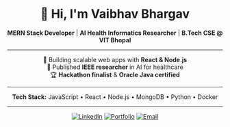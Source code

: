 <div align="center">

# 👋 Hi, I'm Vaibhav Bhargav

**MERN Stack Developer** | **AI Health Informatics Researcher** | **B.Tech CSE @ VIT Bhopal**

---

🚀 Building scalable web apps with **React & Node.js**  
🔬 Published **IEEE researcher** in AI for healthcare  
🏆 **Hackathon finalist** & **Oracle Java certified**

---

**Tech Stack:** JavaScript • React • Node.js • MongoDB • Python • Docker

---

[![LinkedIn](https://img.shields.io/badge/LinkedIn-0077B5?style=flat&logo=linkedin&logoColor=white)](https://www.linkedin.com/in/vaibhav-bhargav-208470252/)
[![Portfolio](https://img.shields.io/badge/Portfolio-000000?style=flat&logo=vercel&logoColor=white)](https://vaibhav-taupe.vercel.app/)
[![Email](https://img.shields.io/badge/Email-D14836?style=flat&logo=gmail&logoColor=white)](mailto:vaibhavbhargav03@gmail.com)

</div>
